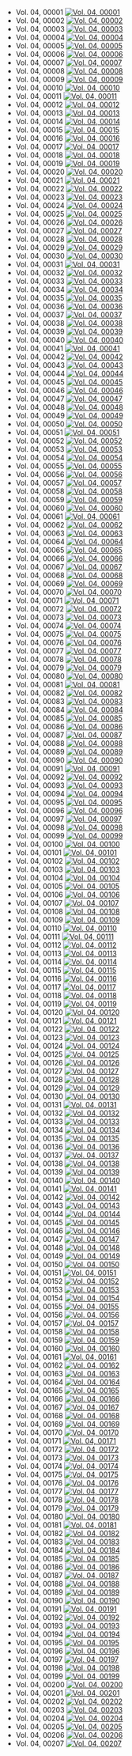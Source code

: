 - Vol. 04, 00001 [ ![Vol. 04, 00001](http://www.homermultitext.org/iipsrv?IIIF=/project/homer/pyramidal/deepzoom/fufolio/camerarius1668/2020a/04_00001.tif/full/150,/0/default.jpg ) ](http://www.homermultitext.org/ict2/index.html?urn=urn:cite2:fufolio:camerarius1668.2020a:04_00001)
- Vol. 04, 00002 [ ![Vol. 04, 00002](http://www.homermultitext.org/iipsrv?IIIF=/project/homer/pyramidal/deepzoom/fufolio/camerarius1668/2020a/04_00002.tif/full/150,/0/default.jpg ) ](http://www.homermultitext.org/ict2/index.html?urn=urn:cite2:fufolio:camerarius1668.2020a:04_00002)
- Vol. 04, 00003 [ ![Vol. 04, 00003](http://www.homermultitext.org/iipsrv?IIIF=/project/homer/pyramidal/deepzoom/fufolio/camerarius1668/2020a/04_00003.tif/full/150,/0/default.jpg ) ](http://www.homermultitext.org/ict2/index.html?urn=urn:cite2:fufolio:camerarius1668.2020a:04_00003)
- Vol. 04, 00004 [ ![Vol. 04, 00004](http://www.homermultitext.org/iipsrv?IIIF=/project/homer/pyramidal/deepzoom/fufolio/camerarius1668/2020a/04_00004.tif/full/150,/0/default.jpg ) ](http://www.homermultitext.org/ict2/index.html?urn=urn:cite2:fufolio:camerarius1668.2020a:04_00004)
- Vol. 04, 00005 [ ![Vol. 04, 00005](http://www.homermultitext.org/iipsrv?IIIF=/project/homer/pyramidal/deepzoom/fufolio/camerarius1668/2020a/04_00005.tif/full/150,/0/default.jpg ) ](http://www.homermultitext.org/ict2/index.html?urn=urn:cite2:fufolio:camerarius1668.2020a:04_00005)
- Vol. 04, 00006 [ ![Vol. 04, 00006](http://www.homermultitext.org/iipsrv?IIIF=/project/homer/pyramidal/deepzoom/fufolio/camerarius1668/2020a/04_00006.tif/full/150,/0/default.jpg ) ](http://www.homermultitext.org/ict2/index.html?urn=urn:cite2:fufolio:camerarius1668.2020a:04_00006)
- Vol. 04, 00007 [ ![Vol. 04, 00007](http://www.homermultitext.org/iipsrv?IIIF=/project/homer/pyramidal/deepzoom/fufolio/camerarius1668/2020a/04_00007.tif/full/150,/0/default.jpg ) ](http://www.homermultitext.org/ict2/index.html?urn=urn:cite2:fufolio:camerarius1668.2020a:04_00007)
- Vol. 04, 00008 [ ![Vol. 04, 00008](http://www.homermultitext.org/iipsrv?IIIF=/project/homer/pyramidal/deepzoom/fufolio/camerarius1668/2020a/04_00008.tif/full/150,/0/default.jpg ) ](http://www.homermultitext.org/ict2/index.html?urn=urn:cite2:fufolio:camerarius1668.2020a:04_00008)
- Vol. 04, 00009 [ ![Vol. 04, 00009](http://www.homermultitext.org/iipsrv?IIIF=/project/homer/pyramidal/deepzoom/fufolio/camerarius1668/2020a/04_00009.tif/full/150,/0/default.jpg ) ](http://www.homermultitext.org/ict2/index.html?urn=urn:cite2:fufolio:camerarius1668.2020a:04_00009)
- Vol. 04, 00010 [ ![Vol. 04, 00010](http://www.homermultitext.org/iipsrv?IIIF=/project/homer/pyramidal/deepzoom/fufolio/camerarius1668/2020a/04_00010.tif/full/150,/0/default.jpg ) ](http://www.homermultitext.org/ict2/index.html?urn=urn:cite2:fufolio:camerarius1668.2020a:04_00010)
- Vol. 04, 00011 [ ![Vol. 04, 00011](http://www.homermultitext.org/iipsrv?IIIF=/project/homer/pyramidal/deepzoom/fufolio/camerarius1668/2020a/04_00011.tif/full/150,/0/default.jpg ) ](http://www.homermultitext.org/ict2/index.html?urn=urn:cite2:fufolio:camerarius1668.2020a:04_00011)
- Vol. 04, 00012 [ ![Vol. 04, 00012](http://www.homermultitext.org/iipsrv?IIIF=/project/homer/pyramidal/deepzoom/fufolio/camerarius1668/2020a/04_00012.tif/full/150,/0/default.jpg ) ](http://www.homermultitext.org/ict2/index.html?urn=urn:cite2:fufolio:camerarius1668.2020a:04_00012)
- Vol. 04, 00013 [ ![Vol. 04, 00013](http://www.homermultitext.org/iipsrv?IIIF=/project/homer/pyramidal/deepzoom/fufolio/camerarius1668/2020a/04_00013.tif/full/150,/0/default.jpg ) ](http://www.homermultitext.org/ict2/index.html?urn=urn:cite2:fufolio:camerarius1668.2020a:04_00013)
- Vol. 04, 00014 [ ![Vol. 04, 00014](http://www.homermultitext.org/iipsrv?IIIF=/project/homer/pyramidal/deepzoom/fufolio/camerarius1668/2020a/04_00014.tif/full/150,/0/default.jpg ) ](http://www.homermultitext.org/ict2/index.html?urn=urn:cite2:fufolio:camerarius1668.2020a:04_00014)
- Vol. 04, 00015 [ ![Vol. 04, 00015](http://www.homermultitext.org/iipsrv?IIIF=/project/homer/pyramidal/deepzoom/fufolio/camerarius1668/2020a/04_00015.tif/full/150,/0/default.jpg ) ](http://www.homermultitext.org/ict2/index.html?urn=urn:cite2:fufolio:camerarius1668.2020a:04_00015)
- Vol. 04, 00016 [ ![Vol. 04, 00016](http://www.homermultitext.org/iipsrv?IIIF=/project/homer/pyramidal/deepzoom/fufolio/camerarius1668/2020a/04_00016.tif/full/150,/0/default.jpg ) ](http://www.homermultitext.org/ict2/index.html?urn=urn:cite2:fufolio:camerarius1668.2020a:04_00016)
- Vol. 04, 00017 [ ![Vol. 04, 00017](http://www.homermultitext.org/iipsrv?IIIF=/project/homer/pyramidal/deepzoom/fufolio/camerarius1668/2020a/04_00017.tif/full/150,/0/default.jpg ) ](http://www.homermultitext.org/ict2/index.html?urn=urn:cite2:fufolio:camerarius1668.2020a:04_00017)
- Vol. 04, 00018 [ ![Vol. 04, 00018](http://www.homermultitext.org/iipsrv?IIIF=/project/homer/pyramidal/deepzoom/fufolio/camerarius1668/2020a/04_00018.tif/full/150,/0/default.jpg ) ](http://www.homermultitext.org/ict2/index.html?urn=urn:cite2:fufolio:camerarius1668.2020a:04_00018)
- Vol. 04, 00019 [ ![Vol. 04, 00019](http://www.homermultitext.org/iipsrv?IIIF=/project/homer/pyramidal/deepzoom/fufolio/camerarius1668/2020a/04_00019.tif/full/150,/0/default.jpg ) ](http://www.homermultitext.org/ict2/index.html?urn=urn:cite2:fufolio:camerarius1668.2020a:04_00019)
- Vol. 04, 00020 [ ![Vol. 04, 00020](http://www.homermultitext.org/iipsrv?IIIF=/project/homer/pyramidal/deepzoom/fufolio/camerarius1668/2020a/04_00020.tif/full/150,/0/default.jpg ) ](http://www.homermultitext.org/ict2/index.html?urn=urn:cite2:fufolio:camerarius1668.2020a:04_00020)
- Vol. 04, 00021 [ ![Vol. 04, 00021](http://www.homermultitext.org/iipsrv?IIIF=/project/homer/pyramidal/deepzoom/fufolio/camerarius1668/2020a/04_00021.tif/full/150,/0/default.jpg ) ](http://www.homermultitext.org/ict2/index.html?urn=urn:cite2:fufolio:camerarius1668.2020a:04_00021)
- Vol. 04, 00022 [ ![Vol. 04, 00022](http://www.homermultitext.org/iipsrv?IIIF=/project/homer/pyramidal/deepzoom/fufolio/camerarius1668/2020a/04_00022.tif/full/150,/0/default.jpg ) ](http://www.homermultitext.org/ict2/index.html?urn=urn:cite2:fufolio:camerarius1668.2020a:04_00022)
- Vol. 04, 00023 [ ![Vol. 04, 00023](http://www.homermultitext.org/iipsrv?IIIF=/project/homer/pyramidal/deepzoom/fufolio/camerarius1668/2020a/04_00023.tif/full/150,/0/default.jpg ) ](http://www.homermultitext.org/ict2/index.html?urn=urn:cite2:fufolio:camerarius1668.2020a:04_00023)
- Vol. 04, 00024 [ ![Vol. 04, 00024](http://www.homermultitext.org/iipsrv?IIIF=/project/homer/pyramidal/deepzoom/fufolio/camerarius1668/2020a/04_00024.tif/full/150,/0/default.jpg ) ](http://www.homermultitext.org/ict2/index.html?urn=urn:cite2:fufolio:camerarius1668.2020a:04_00024)
- Vol. 04, 00025 [ ![Vol. 04, 00025](http://www.homermultitext.org/iipsrv?IIIF=/project/homer/pyramidal/deepzoom/fufolio/camerarius1668/2020a/04_00025.tif/full/150,/0/default.jpg ) ](http://www.homermultitext.org/ict2/index.html?urn=urn:cite2:fufolio:camerarius1668.2020a:04_00025)
- Vol. 04, 00026 [ ![Vol. 04, 00026](http://www.homermultitext.org/iipsrv?IIIF=/project/homer/pyramidal/deepzoom/fufolio/camerarius1668/2020a/04_00026.tif/full/150,/0/default.jpg ) ](http://www.homermultitext.org/ict2/index.html?urn=urn:cite2:fufolio:camerarius1668.2020a:04_00026)
- Vol. 04, 00027 [ ![Vol. 04, 00027](http://www.homermultitext.org/iipsrv?IIIF=/project/homer/pyramidal/deepzoom/fufolio/camerarius1668/2020a/04_00027.tif/full/150,/0/default.jpg ) ](http://www.homermultitext.org/ict2/index.html?urn=urn:cite2:fufolio:camerarius1668.2020a:04_00027)
- Vol. 04, 00028 [ ![Vol. 04, 00028](http://www.homermultitext.org/iipsrv?IIIF=/project/homer/pyramidal/deepzoom/fufolio/camerarius1668/2020a/04_00028.tif/full/150,/0/default.jpg ) ](http://www.homermultitext.org/ict2/index.html?urn=urn:cite2:fufolio:camerarius1668.2020a:04_00028)
- Vol. 04, 00029 [ ![Vol. 04, 00029](http://www.homermultitext.org/iipsrv?IIIF=/project/homer/pyramidal/deepzoom/fufolio/camerarius1668/2020a/04_00029.tif/full/150,/0/default.jpg ) ](http://www.homermultitext.org/ict2/index.html?urn=urn:cite2:fufolio:camerarius1668.2020a:04_00029)
- Vol. 04, 00030 [ ![Vol. 04, 00030](http://www.homermultitext.org/iipsrv?IIIF=/project/homer/pyramidal/deepzoom/fufolio/camerarius1668/2020a/04_00030.tif/full/150,/0/default.jpg ) ](http://www.homermultitext.org/ict2/index.html?urn=urn:cite2:fufolio:camerarius1668.2020a:04_00030)
- Vol. 04, 00031 [ ![Vol. 04, 00031](http://www.homermultitext.org/iipsrv?IIIF=/project/homer/pyramidal/deepzoom/fufolio/camerarius1668/2020a/04_00031.tif/full/150,/0/default.jpg ) ](http://www.homermultitext.org/ict2/index.html?urn=urn:cite2:fufolio:camerarius1668.2020a:04_00031)
- Vol. 04, 00032 [ ![Vol. 04, 00032](http://www.homermultitext.org/iipsrv?IIIF=/project/homer/pyramidal/deepzoom/fufolio/camerarius1668/2020a/04_00032.tif/full/150,/0/default.jpg ) ](http://www.homermultitext.org/ict2/index.html?urn=urn:cite2:fufolio:camerarius1668.2020a:04_00032)
- Vol. 04, 00033 [ ![Vol. 04, 00033](http://www.homermultitext.org/iipsrv?IIIF=/project/homer/pyramidal/deepzoom/fufolio/camerarius1668/2020a/04_00033.tif/full/150,/0/default.jpg ) ](http://www.homermultitext.org/ict2/index.html?urn=urn:cite2:fufolio:camerarius1668.2020a:04_00033)
- Vol. 04, 00034 [ ![Vol. 04, 00034](http://www.homermultitext.org/iipsrv?IIIF=/project/homer/pyramidal/deepzoom/fufolio/camerarius1668/2020a/04_00034.tif/full/150,/0/default.jpg ) ](http://www.homermultitext.org/ict2/index.html?urn=urn:cite2:fufolio:camerarius1668.2020a:04_00034)
- Vol. 04, 00035 [ ![Vol. 04, 00035](http://www.homermultitext.org/iipsrv?IIIF=/project/homer/pyramidal/deepzoom/fufolio/camerarius1668/2020a/04_00035.tif/full/150,/0/default.jpg ) ](http://www.homermultitext.org/ict2/index.html?urn=urn:cite2:fufolio:camerarius1668.2020a:04_00035)
- Vol. 04, 00036 [ ![Vol. 04, 00036](http://www.homermultitext.org/iipsrv?IIIF=/project/homer/pyramidal/deepzoom/fufolio/camerarius1668/2020a/04_00036.tif/full/150,/0/default.jpg ) ](http://www.homermultitext.org/ict2/index.html?urn=urn:cite2:fufolio:camerarius1668.2020a:04_00036)
- Vol. 04, 00037 [ ![Vol. 04, 00037](http://www.homermultitext.org/iipsrv?IIIF=/project/homer/pyramidal/deepzoom/fufolio/camerarius1668/2020a/04_00037.tif/full/150,/0/default.jpg ) ](http://www.homermultitext.org/ict2/index.html?urn=urn:cite2:fufolio:camerarius1668.2020a:04_00037)
- Vol. 04, 00038 [ ![Vol. 04, 00038](http://www.homermultitext.org/iipsrv?IIIF=/project/homer/pyramidal/deepzoom/fufolio/camerarius1668/2020a/04_00038.tif/full/150,/0/default.jpg ) ](http://www.homermultitext.org/ict2/index.html?urn=urn:cite2:fufolio:camerarius1668.2020a:04_00038)
- Vol. 04, 00039 [ ![Vol. 04, 00039](http://www.homermultitext.org/iipsrv?IIIF=/project/homer/pyramidal/deepzoom/fufolio/camerarius1668/2020a/04_00039.tif/full/150,/0/default.jpg ) ](http://www.homermultitext.org/ict2/index.html?urn=urn:cite2:fufolio:camerarius1668.2020a:04_00039)
- Vol. 04, 00040 [ ![Vol. 04, 00040](http://www.homermultitext.org/iipsrv?IIIF=/project/homer/pyramidal/deepzoom/fufolio/camerarius1668/2020a/04_00040.tif/full/150,/0/default.jpg ) ](http://www.homermultitext.org/ict2/index.html?urn=urn:cite2:fufolio:camerarius1668.2020a:04_00040)
- Vol. 04, 00041 [ ![Vol. 04, 00041](http://www.homermultitext.org/iipsrv?IIIF=/project/homer/pyramidal/deepzoom/fufolio/camerarius1668/2020a/04_00041.tif/full/150,/0/default.jpg ) ](http://www.homermultitext.org/ict2/index.html?urn=urn:cite2:fufolio:camerarius1668.2020a:04_00041)
- Vol. 04, 00042 [ ![Vol. 04, 00042](http://www.homermultitext.org/iipsrv?IIIF=/project/homer/pyramidal/deepzoom/fufolio/camerarius1668/2020a/04_00042.tif/full/150,/0/default.jpg ) ](http://www.homermultitext.org/ict2/index.html?urn=urn:cite2:fufolio:camerarius1668.2020a:04_00042)
- Vol. 04, 00043 [ ![Vol. 04, 00043](http://www.homermultitext.org/iipsrv?IIIF=/project/homer/pyramidal/deepzoom/fufolio/camerarius1668/2020a/04_00043.tif/full/150,/0/default.jpg ) ](http://www.homermultitext.org/ict2/index.html?urn=urn:cite2:fufolio:camerarius1668.2020a:04_00043)
- Vol. 04, 00044 [ ![Vol. 04, 00044](http://www.homermultitext.org/iipsrv?IIIF=/project/homer/pyramidal/deepzoom/fufolio/camerarius1668/2020a/04_00044.tif/full/150,/0/default.jpg ) ](http://www.homermultitext.org/ict2/index.html?urn=urn:cite2:fufolio:camerarius1668.2020a:04_00044)
- Vol. 04, 00045 [ ![Vol. 04, 00045](http://www.homermultitext.org/iipsrv?IIIF=/project/homer/pyramidal/deepzoom/fufolio/camerarius1668/2020a/04_00045.tif/full/150,/0/default.jpg ) ](http://www.homermultitext.org/ict2/index.html?urn=urn:cite2:fufolio:camerarius1668.2020a:04_00045)
- Vol. 04, 00046 [ ![Vol. 04, 00046](http://www.homermultitext.org/iipsrv?IIIF=/project/homer/pyramidal/deepzoom/fufolio/camerarius1668/2020a/04_00046.tif/full/150,/0/default.jpg ) ](http://www.homermultitext.org/ict2/index.html?urn=urn:cite2:fufolio:camerarius1668.2020a:04_00046)
- Vol. 04, 00047 [ ![Vol. 04, 00047](http://www.homermultitext.org/iipsrv?IIIF=/project/homer/pyramidal/deepzoom/fufolio/camerarius1668/2020a/04_00047.tif/full/150,/0/default.jpg ) ](http://www.homermultitext.org/ict2/index.html?urn=urn:cite2:fufolio:camerarius1668.2020a:04_00047)
- Vol. 04, 00048 [ ![Vol. 04, 00048](http://www.homermultitext.org/iipsrv?IIIF=/project/homer/pyramidal/deepzoom/fufolio/camerarius1668/2020a/04_00048.tif/full/150,/0/default.jpg ) ](http://www.homermultitext.org/ict2/index.html?urn=urn:cite2:fufolio:camerarius1668.2020a:04_00048)
- Vol. 04, 00049 [ ![Vol. 04, 00049](http://www.homermultitext.org/iipsrv?IIIF=/project/homer/pyramidal/deepzoom/fufolio/camerarius1668/2020a/04_00049.tif/full/150,/0/default.jpg ) ](http://www.homermultitext.org/ict2/index.html?urn=urn:cite2:fufolio:camerarius1668.2020a:04_00049)
- Vol. 04, 00050 [ ![Vol. 04, 00050](http://www.homermultitext.org/iipsrv?IIIF=/project/homer/pyramidal/deepzoom/fufolio/camerarius1668/2020a/04_00050.tif/full/150,/0/default.jpg ) ](http://www.homermultitext.org/ict2/index.html?urn=urn:cite2:fufolio:camerarius1668.2020a:04_00050)
- Vol. 04, 00051 [ ![Vol. 04, 00051](http://www.homermultitext.org/iipsrv?IIIF=/project/homer/pyramidal/deepzoom/fufolio/camerarius1668/2020a/04_00051.tif/full/150,/0/default.jpg ) ](http://www.homermultitext.org/ict2/index.html?urn=urn:cite2:fufolio:camerarius1668.2020a:04_00051)
- Vol. 04, 00052 [ ![Vol. 04, 00052](http://www.homermultitext.org/iipsrv?IIIF=/project/homer/pyramidal/deepzoom/fufolio/camerarius1668/2020a/04_00052.tif/full/150,/0/default.jpg ) ](http://www.homermultitext.org/ict2/index.html?urn=urn:cite2:fufolio:camerarius1668.2020a:04_00052)
- Vol. 04, 00053 [ ![Vol. 04, 00053](http://www.homermultitext.org/iipsrv?IIIF=/project/homer/pyramidal/deepzoom/fufolio/camerarius1668/2020a/04_00053.tif/full/150,/0/default.jpg ) ](http://www.homermultitext.org/ict2/index.html?urn=urn:cite2:fufolio:camerarius1668.2020a:04_00053)
- Vol. 04, 00054 [ ![Vol. 04, 00054](http://www.homermultitext.org/iipsrv?IIIF=/project/homer/pyramidal/deepzoom/fufolio/camerarius1668/2020a/04_00054.tif/full/150,/0/default.jpg ) ](http://www.homermultitext.org/ict2/index.html?urn=urn:cite2:fufolio:camerarius1668.2020a:04_00054)
- Vol. 04, 00055 [ ![Vol. 04, 00055](http://www.homermultitext.org/iipsrv?IIIF=/project/homer/pyramidal/deepzoom/fufolio/camerarius1668/2020a/04_00055.tif/full/150,/0/default.jpg ) ](http://www.homermultitext.org/ict2/index.html?urn=urn:cite2:fufolio:camerarius1668.2020a:04_00055)
- Vol. 04, 00056 [ ![Vol. 04, 00056](http://www.homermultitext.org/iipsrv?IIIF=/project/homer/pyramidal/deepzoom/fufolio/camerarius1668/2020a/04_00056.tif/full/150,/0/default.jpg ) ](http://www.homermultitext.org/ict2/index.html?urn=urn:cite2:fufolio:camerarius1668.2020a:04_00056)
- Vol. 04, 00057 [ ![Vol. 04, 00057](http://www.homermultitext.org/iipsrv?IIIF=/project/homer/pyramidal/deepzoom/fufolio/camerarius1668/2020a/04_00057.tif/full/150,/0/default.jpg ) ](http://www.homermultitext.org/ict2/index.html?urn=urn:cite2:fufolio:camerarius1668.2020a:04_00057)
- Vol. 04, 00058 [ ![Vol. 04, 00058](http://www.homermultitext.org/iipsrv?IIIF=/project/homer/pyramidal/deepzoom/fufolio/camerarius1668/2020a/04_00058.tif/full/150,/0/default.jpg ) ](http://www.homermultitext.org/ict2/index.html?urn=urn:cite2:fufolio:camerarius1668.2020a:04_00058)
- Vol. 04, 00059 [ ![Vol. 04, 00059](http://www.homermultitext.org/iipsrv?IIIF=/project/homer/pyramidal/deepzoom/fufolio/camerarius1668/2020a/04_00059.tif/full/150,/0/default.jpg ) ](http://www.homermultitext.org/ict2/index.html?urn=urn:cite2:fufolio:camerarius1668.2020a:04_00059)
- Vol. 04, 00060 [ ![Vol. 04, 00060](http://www.homermultitext.org/iipsrv?IIIF=/project/homer/pyramidal/deepzoom/fufolio/camerarius1668/2020a/04_00060.tif/full/150,/0/default.jpg ) ](http://www.homermultitext.org/ict2/index.html?urn=urn:cite2:fufolio:camerarius1668.2020a:04_00060)
- Vol. 04, 00061 [ ![Vol. 04, 00061](http://www.homermultitext.org/iipsrv?IIIF=/project/homer/pyramidal/deepzoom/fufolio/camerarius1668/2020a/04_00061.tif/full/150,/0/default.jpg ) ](http://www.homermultitext.org/ict2/index.html?urn=urn:cite2:fufolio:camerarius1668.2020a:04_00061)
- Vol. 04, 00062 [ ![Vol. 04, 00062](http://www.homermultitext.org/iipsrv?IIIF=/project/homer/pyramidal/deepzoom/fufolio/camerarius1668/2020a/04_00062.tif/full/150,/0/default.jpg ) ](http://www.homermultitext.org/ict2/index.html?urn=urn:cite2:fufolio:camerarius1668.2020a:04_00062)
- Vol. 04, 00063 [ ![Vol. 04, 00063](http://www.homermultitext.org/iipsrv?IIIF=/project/homer/pyramidal/deepzoom/fufolio/camerarius1668/2020a/04_00063.tif/full/150,/0/default.jpg ) ](http://www.homermultitext.org/ict2/index.html?urn=urn:cite2:fufolio:camerarius1668.2020a:04_00063)
- Vol. 04, 00064 [ ![Vol. 04, 00064](http://www.homermultitext.org/iipsrv?IIIF=/project/homer/pyramidal/deepzoom/fufolio/camerarius1668/2020a/04_00064.tif/full/150,/0/default.jpg ) ](http://www.homermultitext.org/ict2/index.html?urn=urn:cite2:fufolio:camerarius1668.2020a:04_00064)
- Vol. 04, 00065 [ ![Vol. 04, 00065](http://www.homermultitext.org/iipsrv?IIIF=/project/homer/pyramidal/deepzoom/fufolio/camerarius1668/2020a/04_00065.tif/full/150,/0/default.jpg ) ](http://www.homermultitext.org/ict2/index.html?urn=urn:cite2:fufolio:camerarius1668.2020a:04_00065)
- Vol. 04, 00066 [ ![Vol. 04, 00066](http://www.homermultitext.org/iipsrv?IIIF=/project/homer/pyramidal/deepzoom/fufolio/camerarius1668/2020a/04_00066.tif/full/150,/0/default.jpg ) ](http://www.homermultitext.org/ict2/index.html?urn=urn:cite2:fufolio:camerarius1668.2020a:04_00066)
- Vol. 04, 00067 [ ![Vol. 04, 00067](http://www.homermultitext.org/iipsrv?IIIF=/project/homer/pyramidal/deepzoom/fufolio/camerarius1668/2020a/04_00067.tif/full/150,/0/default.jpg ) ](http://www.homermultitext.org/ict2/index.html?urn=urn:cite2:fufolio:camerarius1668.2020a:04_00067)
- Vol. 04, 00068 [ ![Vol. 04, 00068](http://www.homermultitext.org/iipsrv?IIIF=/project/homer/pyramidal/deepzoom/fufolio/camerarius1668/2020a/04_00068.tif/full/150,/0/default.jpg ) ](http://www.homermultitext.org/ict2/index.html?urn=urn:cite2:fufolio:camerarius1668.2020a:04_00068)
- Vol. 04, 00069 [ ![Vol. 04, 00069](http://www.homermultitext.org/iipsrv?IIIF=/project/homer/pyramidal/deepzoom/fufolio/camerarius1668/2020a/04_00069.tif/full/150,/0/default.jpg ) ](http://www.homermultitext.org/ict2/index.html?urn=urn:cite2:fufolio:camerarius1668.2020a:04_00069)
- Vol. 04, 00070 [ ![Vol. 04, 00070](http://www.homermultitext.org/iipsrv?IIIF=/project/homer/pyramidal/deepzoom/fufolio/camerarius1668/2020a/04_00070.tif/full/150,/0/default.jpg ) ](http://www.homermultitext.org/ict2/index.html?urn=urn:cite2:fufolio:camerarius1668.2020a:04_00070)
- Vol. 04, 00071 [ ![Vol. 04, 00071](http://www.homermultitext.org/iipsrv?IIIF=/project/homer/pyramidal/deepzoom/fufolio/camerarius1668/2020a/04_00071.tif/full/150,/0/default.jpg ) ](http://www.homermultitext.org/ict2/index.html?urn=urn:cite2:fufolio:camerarius1668.2020a:04_00071)
- Vol. 04, 00072 [ ![Vol. 04, 00072](http://www.homermultitext.org/iipsrv?IIIF=/project/homer/pyramidal/deepzoom/fufolio/camerarius1668/2020a/04_00072.tif/full/150,/0/default.jpg ) ](http://www.homermultitext.org/ict2/index.html?urn=urn:cite2:fufolio:camerarius1668.2020a:04_00072)
- Vol. 04, 00073 [ ![Vol. 04, 00073](http://www.homermultitext.org/iipsrv?IIIF=/project/homer/pyramidal/deepzoom/fufolio/camerarius1668/2020a/04_00073.tif/full/150,/0/default.jpg ) ](http://www.homermultitext.org/ict2/index.html?urn=urn:cite2:fufolio:camerarius1668.2020a:04_00073)
- Vol. 04, 00074 [ ![Vol. 04, 00074](http://www.homermultitext.org/iipsrv?IIIF=/project/homer/pyramidal/deepzoom/fufolio/camerarius1668/2020a/04_00074.tif/full/150,/0/default.jpg ) ](http://www.homermultitext.org/ict2/index.html?urn=urn:cite2:fufolio:camerarius1668.2020a:04_00074)
- Vol. 04, 00075 [ ![Vol. 04, 00075](http://www.homermultitext.org/iipsrv?IIIF=/project/homer/pyramidal/deepzoom/fufolio/camerarius1668/2020a/04_00075.tif/full/150,/0/default.jpg ) ](http://www.homermultitext.org/ict2/index.html?urn=urn:cite2:fufolio:camerarius1668.2020a:04_00075)
- Vol. 04, 00076 [ ![Vol. 04, 00076](http://www.homermultitext.org/iipsrv?IIIF=/project/homer/pyramidal/deepzoom/fufolio/camerarius1668/2020a/04_00076.tif/full/150,/0/default.jpg ) ](http://www.homermultitext.org/ict2/index.html?urn=urn:cite2:fufolio:camerarius1668.2020a:04_00076)
- Vol. 04, 00077 [ ![Vol. 04, 00077](http://www.homermultitext.org/iipsrv?IIIF=/project/homer/pyramidal/deepzoom/fufolio/camerarius1668/2020a/04_00077.tif/full/150,/0/default.jpg ) ](http://www.homermultitext.org/ict2/index.html?urn=urn:cite2:fufolio:camerarius1668.2020a:04_00077)
- Vol. 04, 00078 [ ![Vol. 04, 00078](http://www.homermultitext.org/iipsrv?IIIF=/project/homer/pyramidal/deepzoom/fufolio/camerarius1668/2020a/04_00078.tif/full/150,/0/default.jpg ) ](http://www.homermultitext.org/ict2/index.html?urn=urn:cite2:fufolio:camerarius1668.2020a:04_00078)
- Vol. 04, 00079 [ ![Vol. 04, 00079](http://www.homermultitext.org/iipsrv?IIIF=/project/homer/pyramidal/deepzoom/fufolio/camerarius1668/2020a/04_00079.tif/full/150,/0/default.jpg ) ](http://www.homermultitext.org/ict2/index.html?urn=urn:cite2:fufolio:camerarius1668.2020a:04_00079)
- Vol. 04, 00080 [ ![Vol. 04, 00080](http://www.homermultitext.org/iipsrv?IIIF=/project/homer/pyramidal/deepzoom/fufolio/camerarius1668/2020a/04_00080.tif/full/150,/0/default.jpg ) ](http://www.homermultitext.org/ict2/index.html?urn=urn:cite2:fufolio:camerarius1668.2020a:04_00080)
- Vol. 04, 00081 [ ![Vol. 04, 00081](http://www.homermultitext.org/iipsrv?IIIF=/project/homer/pyramidal/deepzoom/fufolio/camerarius1668/2020a/04_00081.tif/full/150,/0/default.jpg ) ](http://www.homermultitext.org/ict2/index.html?urn=urn:cite2:fufolio:camerarius1668.2020a:04_00081)
- Vol. 04, 00082 [ ![Vol. 04, 00082](http://www.homermultitext.org/iipsrv?IIIF=/project/homer/pyramidal/deepzoom/fufolio/camerarius1668/2020a/04_00082.tif/full/150,/0/default.jpg ) ](http://www.homermultitext.org/ict2/index.html?urn=urn:cite2:fufolio:camerarius1668.2020a:04_00082)
- Vol. 04, 00083 [ ![Vol. 04, 00083](http://www.homermultitext.org/iipsrv?IIIF=/project/homer/pyramidal/deepzoom/fufolio/camerarius1668/2020a/04_00083.tif/full/150,/0/default.jpg ) ](http://www.homermultitext.org/ict2/index.html?urn=urn:cite2:fufolio:camerarius1668.2020a:04_00083)
- Vol. 04, 00084 [ ![Vol. 04, 00084](http://www.homermultitext.org/iipsrv?IIIF=/project/homer/pyramidal/deepzoom/fufolio/camerarius1668/2020a/04_00084.tif/full/150,/0/default.jpg ) ](http://www.homermultitext.org/ict2/index.html?urn=urn:cite2:fufolio:camerarius1668.2020a:04_00084)
- Vol. 04, 00085 [ ![Vol. 04, 00085](http://www.homermultitext.org/iipsrv?IIIF=/project/homer/pyramidal/deepzoom/fufolio/camerarius1668/2020a/04_00085.tif/full/150,/0/default.jpg ) ](http://www.homermultitext.org/ict2/index.html?urn=urn:cite2:fufolio:camerarius1668.2020a:04_00085)
- Vol. 04, 00086 [ ![Vol. 04, 00086](http://www.homermultitext.org/iipsrv?IIIF=/project/homer/pyramidal/deepzoom/fufolio/camerarius1668/2020a/04_00086.tif/full/150,/0/default.jpg ) ](http://www.homermultitext.org/ict2/index.html?urn=urn:cite2:fufolio:camerarius1668.2020a:04_00086)
- Vol. 04, 00087 [ ![Vol. 04, 00087](http://www.homermultitext.org/iipsrv?IIIF=/project/homer/pyramidal/deepzoom/fufolio/camerarius1668/2020a/04_00087.tif/full/150,/0/default.jpg ) ](http://www.homermultitext.org/ict2/index.html?urn=urn:cite2:fufolio:camerarius1668.2020a:04_00087)
- Vol. 04, 00088 [ ![Vol. 04, 00088](http://www.homermultitext.org/iipsrv?IIIF=/project/homer/pyramidal/deepzoom/fufolio/camerarius1668/2020a/04_00088.tif/full/150,/0/default.jpg ) ](http://www.homermultitext.org/ict2/index.html?urn=urn:cite2:fufolio:camerarius1668.2020a:04_00088)
- Vol. 04, 00089 [ ![Vol. 04, 00089](http://www.homermultitext.org/iipsrv?IIIF=/project/homer/pyramidal/deepzoom/fufolio/camerarius1668/2020a/04_00089.tif/full/150,/0/default.jpg ) ](http://www.homermultitext.org/ict2/index.html?urn=urn:cite2:fufolio:camerarius1668.2020a:04_00089)
- Vol. 04, 00090 [ ![Vol. 04, 00090](http://www.homermultitext.org/iipsrv?IIIF=/project/homer/pyramidal/deepzoom/fufolio/camerarius1668/2020a/04_00090.tif/full/150,/0/default.jpg ) ](http://www.homermultitext.org/ict2/index.html?urn=urn:cite2:fufolio:camerarius1668.2020a:04_00090)
- Vol. 04, 00091 [ ![Vol. 04, 00091](http://www.homermultitext.org/iipsrv?IIIF=/project/homer/pyramidal/deepzoom/fufolio/camerarius1668/2020a/04_00091.tif/full/150,/0/default.jpg ) ](http://www.homermultitext.org/ict2/index.html?urn=urn:cite2:fufolio:camerarius1668.2020a:04_00091)
- Vol. 04, 00092 [ ![Vol. 04, 00092](http://www.homermultitext.org/iipsrv?IIIF=/project/homer/pyramidal/deepzoom/fufolio/camerarius1668/2020a/04_00092.tif/full/150,/0/default.jpg ) ](http://www.homermultitext.org/ict2/index.html?urn=urn:cite2:fufolio:camerarius1668.2020a:04_00092)
- Vol. 04, 00093 [ ![Vol. 04, 00093](http://www.homermultitext.org/iipsrv?IIIF=/project/homer/pyramidal/deepzoom/fufolio/camerarius1668/2020a/04_00093.tif/full/150,/0/default.jpg ) ](http://www.homermultitext.org/ict2/index.html?urn=urn:cite2:fufolio:camerarius1668.2020a:04_00093)
- Vol. 04, 00094 [ ![Vol. 04, 00094](http://www.homermultitext.org/iipsrv?IIIF=/project/homer/pyramidal/deepzoom/fufolio/camerarius1668/2020a/04_00094.tif/full/150,/0/default.jpg ) ](http://www.homermultitext.org/ict2/index.html?urn=urn:cite2:fufolio:camerarius1668.2020a:04_00094)
- Vol. 04, 00095 [ ![Vol. 04, 00095](http://www.homermultitext.org/iipsrv?IIIF=/project/homer/pyramidal/deepzoom/fufolio/camerarius1668/2020a/04_00095.tif/full/150,/0/default.jpg ) ](http://www.homermultitext.org/ict2/index.html?urn=urn:cite2:fufolio:camerarius1668.2020a:04_00095)
- Vol. 04, 00096 [ ![Vol. 04, 00096](http://www.homermultitext.org/iipsrv?IIIF=/project/homer/pyramidal/deepzoom/fufolio/camerarius1668/2020a/04_00096.tif/full/150,/0/default.jpg ) ](http://www.homermultitext.org/ict2/index.html?urn=urn:cite2:fufolio:camerarius1668.2020a:04_00096)
- Vol. 04, 00097 [ ![Vol. 04, 00097](http://www.homermultitext.org/iipsrv?IIIF=/project/homer/pyramidal/deepzoom/fufolio/camerarius1668/2020a/04_00097.tif/full/150,/0/default.jpg ) ](http://www.homermultitext.org/ict2/index.html?urn=urn:cite2:fufolio:camerarius1668.2020a:04_00097)
- Vol. 04, 00098 [ ![Vol. 04, 00098](http://www.homermultitext.org/iipsrv?IIIF=/project/homer/pyramidal/deepzoom/fufolio/camerarius1668/2020a/04_00098.tif/full/150,/0/default.jpg ) ](http://www.homermultitext.org/ict2/index.html?urn=urn:cite2:fufolio:camerarius1668.2020a:04_00098)
- Vol. 04, 00099 [ ![Vol. 04, 00099](http://www.homermultitext.org/iipsrv?IIIF=/project/homer/pyramidal/deepzoom/fufolio/camerarius1668/2020a/04_00099.tif/full/150,/0/default.jpg ) ](http://www.homermultitext.org/ict2/index.html?urn=urn:cite2:fufolio:camerarius1668.2020a:04_00099)
- Vol. 04, 00100 [ ![Vol. 04, 00100](http://www.homermultitext.org/iipsrv?IIIF=/project/homer/pyramidal/deepzoom/fufolio/camerarius1668/2020a/04_00100.tif/full/150,/0/default.jpg ) ](http://www.homermultitext.org/ict2/index.html?urn=urn:cite2:fufolio:camerarius1668.2020a:04_00100)
- Vol. 04, 00101 [ ![Vol. 04, 00101](http://www.homermultitext.org/iipsrv?IIIF=/project/homer/pyramidal/deepzoom/fufolio/camerarius1668/2020a/04_00101.tif/full/150,/0/default.jpg ) ](http://www.homermultitext.org/ict2/index.html?urn=urn:cite2:fufolio:camerarius1668.2020a:04_00101)
- Vol. 04, 00102 [ ![Vol. 04, 00102](http://www.homermultitext.org/iipsrv?IIIF=/project/homer/pyramidal/deepzoom/fufolio/camerarius1668/2020a/04_00102.tif/full/150,/0/default.jpg ) ](http://www.homermultitext.org/ict2/index.html?urn=urn:cite2:fufolio:camerarius1668.2020a:04_00102)
- Vol. 04, 00103 [ ![Vol. 04, 00103](http://www.homermultitext.org/iipsrv?IIIF=/project/homer/pyramidal/deepzoom/fufolio/camerarius1668/2020a/04_00103.tif/full/150,/0/default.jpg ) ](http://www.homermultitext.org/ict2/index.html?urn=urn:cite2:fufolio:camerarius1668.2020a:04_00103)
- Vol. 04, 00104 [ ![Vol. 04, 00104](http://www.homermultitext.org/iipsrv?IIIF=/project/homer/pyramidal/deepzoom/fufolio/camerarius1668/2020a/04_00104.tif/full/150,/0/default.jpg ) ](http://www.homermultitext.org/ict2/index.html?urn=urn:cite2:fufolio:camerarius1668.2020a:04_00104)
- Vol. 04, 00105 [ ![Vol. 04, 00105](http://www.homermultitext.org/iipsrv?IIIF=/project/homer/pyramidal/deepzoom/fufolio/camerarius1668/2020a/04_00105.tif/full/150,/0/default.jpg ) ](http://www.homermultitext.org/ict2/index.html?urn=urn:cite2:fufolio:camerarius1668.2020a:04_00105)
- Vol. 04, 00106 [ ![Vol. 04, 00106](http://www.homermultitext.org/iipsrv?IIIF=/project/homer/pyramidal/deepzoom/fufolio/camerarius1668/2020a/04_00106.tif/full/150,/0/default.jpg ) ](http://www.homermultitext.org/ict2/index.html?urn=urn:cite2:fufolio:camerarius1668.2020a:04_00106)
- Vol. 04, 00107 [ ![Vol. 04, 00107](http://www.homermultitext.org/iipsrv?IIIF=/project/homer/pyramidal/deepzoom/fufolio/camerarius1668/2020a/04_00107.tif/full/150,/0/default.jpg ) ](http://www.homermultitext.org/ict2/index.html?urn=urn:cite2:fufolio:camerarius1668.2020a:04_00107)
- Vol. 04, 00108 [ ![Vol. 04, 00108](http://www.homermultitext.org/iipsrv?IIIF=/project/homer/pyramidal/deepzoom/fufolio/camerarius1668/2020a/04_00108.tif/full/150,/0/default.jpg ) ](http://www.homermultitext.org/ict2/index.html?urn=urn:cite2:fufolio:camerarius1668.2020a:04_00108)
- Vol. 04, 00109 [ ![Vol. 04, 00109](http://www.homermultitext.org/iipsrv?IIIF=/project/homer/pyramidal/deepzoom/fufolio/camerarius1668/2020a/04_00109.tif/full/150,/0/default.jpg ) ](http://www.homermultitext.org/ict2/index.html?urn=urn:cite2:fufolio:camerarius1668.2020a:04_00109)
- Vol. 04, 00110 [ ![Vol. 04, 00110](http://www.homermultitext.org/iipsrv?IIIF=/project/homer/pyramidal/deepzoom/fufolio/camerarius1668/2020a/04_00110.tif/full/150,/0/default.jpg ) ](http://www.homermultitext.org/ict2/index.html?urn=urn:cite2:fufolio:camerarius1668.2020a:04_00110)
- Vol. 04, 00111 [ ![Vol. 04, 00111](http://www.homermultitext.org/iipsrv?IIIF=/project/homer/pyramidal/deepzoom/fufolio/camerarius1668/2020a/04_00111.tif/full/150,/0/default.jpg ) ](http://www.homermultitext.org/ict2/index.html?urn=urn:cite2:fufolio:camerarius1668.2020a:04_00111)
- Vol. 04, 00112 [ ![Vol. 04, 00112](http://www.homermultitext.org/iipsrv?IIIF=/project/homer/pyramidal/deepzoom/fufolio/camerarius1668/2020a/04_00112.tif/full/150,/0/default.jpg ) ](http://www.homermultitext.org/ict2/index.html?urn=urn:cite2:fufolio:camerarius1668.2020a:04_00112)
- Vol. 04, 00113 [ ![Vol. 04, 00113](http://www.homermultitext.org/iipsrv?IIIF=/project/homer/pyramidal/deepzoom/fufolio/camerarius1668/2020a/04_00113.tif/full/150,/0/default.jpg ) ](http://www.homermultitext.org/ict2/index.html?urn=urn:cite2:fufolio:camerarius1668.2020a:04_00113)
- Vol. 04, 00114 [ ![Vol. 04, 00114](http://www.homermultitext.org/iipsrv?IIIF=/project/homer/pyramidal/deepzoom/fufolio/camerarius1668/2020a/04_00114.tif/full/150,/0/default.jpg ) ](http://www.homermultitext.org/ict2/index.html?urn=urn:cite2:fufolio:camerarius1668.2020a:04_00114)
- Vol. 04, 00115 [ ![Vol. 04, 00115](http://www.homermultitext.org/iipsrv?IIIF=/project/homer/pyramidal/deepzoom/fufolio/camerarius1668/2020a/04_00115.tif/full/150,/0/default.jpg ) ](http://www.homermultitext.org/ict2/index.html?urn=urn:cite2:fufolio:camerarius1668.2020a:04_00115)
- Vol. 04, 00116 [ ![Vol. 04, 00116](http://www.homermultitext.org/iipsrv?IIIF=/project/homer/pyramidal/deepzoom/fufolio/camerarius1668/2020a/04_00116.tif/full/150,/0/default.jpg ) ](http://www.homermultitext.org/ict2/index.html?urn=urn:cite2:fufolio:camerarius1668.2020a:04_00116)
- Vol. 04, 00117 [ ![Vol. 04, 00117](http://www.homermultitext.org/iipsrv?IIIF=/project/homer/pyramidal/deepzoom/fufolio/camerarius1668/2020a/04_00117.tif/full/150,/0/default.jpg ) ](http://www.homermultitext.org/ict2/index.html?urn=urn:cite2:fufolio:camerarius1668.2020a:04_00117)
- Vol. 04, 00118 [ ![Vol. 04, 00118](http://www.homermultitext.org/iipsrv?IIIF=/project/homer/pyramidal/deepzoom/fufolio/camerarius1668/2020a/04_00118.tif/full/150,/0/default.jpg ) ](http://www.homermultitext.org/ict2/index.html?urn=urn:cite2:fufolio:camerarius1668.2020a:04_00118)
- Vol. 04, 00119 [ ![Vol. 04, 00119](http://www.homermultitext.org/iipsrv?IIIF=/project/homer/pyramidal/deepzoom/fufolio/camerarius1668/2020a/04_00119.tif/full/150,/0/default.jpg ) ](http://www.homermultitext.org/ict2/index.html?urn=urn:cite2:fufolio:camerarius1668.2020a:04_00119)
- Vol. 04, 00120 [ ![Vol. 04, 00120](http://www.homermultitext.org/iipsrv?IIIF=/project/homer/pyramidal/deepzoom/fufolio/camerarius1668/2020a/04_00120.tif/full/150,/0/default.jpg ) ](http://www.homermultitext.org/ict2/index.html?urn=urn:cite2:fufolio:camerarius1668.2020a:04_00120)
- Vol. 04, 00121 [ ![Vol. 04, 00121](http://www.homermultitext.org/iipsrv?IIIF=/project/homer/pyramidal/deepzoom/fufolio/camerarius1668/2020a/04_00121.tif/full/150,/0/default.jpg ) ](http://www.homermultitext.org/ict2/index.html?urn=urn:cite2:fufolio:camerarius1668.2020a:04_00121)
- Vol. 04, 00122 [ ![Vol. 04, 00122](http://www.homermultitext.org/iipsrv?IIIF=/project/homer/pyramidal/deepzoom/fufolio/camerarius1668/2020a/04_00122.tif/full/150,/0/default.jpg ) ](http://www.homermultitext.org/ict2/index.html?urn=urn:cite2:fufolio:camerarius1668.2020a:04_00122)
- Vol. 04, 00123 [ ![Vol. 04, 00123](http://www.homermultitext.org/iipsrv?IIIF=/project/homer/pyramidal/deepzoom/fufolio/camerarius1668/2020a/04_00123.tif/full/150,/0/default.jpg ) ](http://www.homermultitext.org/ict2/index.html?urn=urn:cite2:fufolio:camerarius1668.2020a:04_00123)
- Vol. 04, 00124 [ ![Vol. 04, 00124](http://www.homermultitext.org/iipsrv?IIIF=/project/homer/pyramidal/deepzoom/fufolio/camerarius1668/2020a/04_00124.tif/full/150,/0/default.jpg ) ](http://www.homermultitext.org/ict2/index.html?urn=urn:cite2:fufolio:camerarius1668.2020a:04_00124)
- Vol. 04, 00125 [ ![Vol. 04, 00125](http://www.homermultitext.org/iipsrv?IIIF=/project/homer/pyramidal/deepzoom/fufolio/camerarius1668/2020a/04_00125.tif/full/150,/0/default.jpg ) ](http://www.homermultitext.org/ict2/index.html?urn=urn:cite2:fufolio:camerarius1668.2020a:04_00125)
- Vol. 04, 00126 [ ![Vol. 04, 00126](http://www.homermultitext.org/iipsrv?IIIF=/project/homer/pyramidal/deepzoom/fufolio/camerarius1668/2020a/04_00126.tif/full/150,/0/default.jpg ) ](http://www.homermultitext.org/ict2/index.html?urn=urn:cite2:fufolio:camerarius1668.2020a:04_00126)
- Vol. 04, 00127 [ ![Vol. 04, 00127](http://www.homermultitext.org/iipsrv?IIIF=/project/homer/pyramidal/deepzoom/fufolio/camerarius1668/2020a/04_00127.tif/full/150,/0/default.jpg ) ](http://www.homermultitext.org/ict2/index.html?urn=urn:cite2:fufolio:camerarius1668.2020a:04_00127)
- Vol. 04, 00128 [ ![Vol. 04, 00128](http://www.homermultitext.org/iipsrv?IIIF=/project/homer/pyramidal/deepzoom/fufolio/camerarius1668/2020a/04_00128.tif/full/150,/0/default.jpg ) ](http://www.homermultitext.org/ict2/index.html?urn=urn:cite2:fufolio:camerarius1668.2020a:04_00128)
- Vol. 04, 00129 [ ![Vol. 04, 00129](http://www.homermultitext.org/iipsrv?IIIF=/project/homer/pyramidal/deepzoom/fufolio/camerarius1668/2020a/04_00129.tif/full/150,/0/default.jpg ) ](http://www.homermultitext.org/ict2/index.html?urn=urn:cite2:fufolio:camerarius1668.2020a:04_00129)
- Vol. 04, 00130 [ ![Vol. 04, 00130](http://www.homermultitext.org/iipsrv?IIIF=/project/homer/pyramidal/deepzoom/fufolio/camerarius1668/2020a/04_00130.tif/full/150,/0/default.jpg ) ](http://www.homermultitext.org/ict2/index.html?urn=urn:cite2:fufolio:camerarius1668.2020a:04_00130)
- Vol. 04, 00131 [ ![Vol. 04, 00131](http://www.homermultitext.org/iipsrv?IIIF=/project/homer/pyramidal/deepzoom/fufolio/camerarius1668/2020a/04_00131.tif/full/150,/0/default.jpg ) ](http://www.homermultitext.org/ict2/index.html?urn=urn:cite2:fufolio:camerarius1668.2020a:04_00131)
- Vol. 04, 00132 [ ![Vol. 04, 00132](http://www.homermultitext.org/iipsrv?IIIF=/project/homer/pyramidal/deepzoom/fufolio/camerarius1668/2020a/04_00132.tif/full/150,/0/default.jpg ) ](http://www.homermultitext.org/ict2/index.html?urn=urn:cite2:fufolio:camerarius1668.2020a:04_00132)
- Vol. 04, 00133 [ ![Vol. 04, 00133](http://www.homermultitext.org/iipsrv?IIIF=/project/homer/pyramidal/deepzoom/fufolio/camerarius1668/2020a/04_00133.tif/full/150,/0/default.jpg ) ](http://www.homermultitext.org/ict2/index.html?urn=urn:cite2:fufolio:camerarius1668.2020a:04_00133)
- Vol. 04, 00134 [ ![Vol. 04, 00134](http://www.homermultitext.org/iipsrv?IIIF=/project/homer/pyramidal/deepzoom/fufolio/camerarius1668/2020a/04_00134.tif/full/150,/0/default.jpg ) ](http://www.homermultitext.org/ict2/index.html?urn=urn:cite2:fufolio:camerarius1668.2020a:04_00134)
- Vol. 04, 00135 [ ![Vol. 04, 00135](http://www.homermultitext.org/iipsrv?IIIF=/project/homer/pyramidal/deepzoom/fufolio/camerarius1668/2020a/04_00135.tif/full/150,/0/default.jpg ) ](http://www.homermultitext.org/ict2/index.html?urn=urn:cite2:fufolio:camerarius1668.2020a:04_00135)
- Vol. 04, 00136 [ ![Vol. 04, 00136](http://www.homermultitext.org/iipsrv?IIIF=/project/homer/pyramidal/deepzoom/fufolio/camerarius1668/2020a/04_00136.tif/full/150,/0/default.jpg ) ](http://www.homermultitext.org/ict2/index.html?urn=urn:cite2:fufolio:camerarius1668.2020a:04_00136)
- Vol. 04, 00137 [ ![Vol. 04, 00137](http://www.homermultitext.org/iipsrv?IIIF=/project/homer/pyramidal/deepzoom/fufolio/camerarius1668/2020a/04_00137.tif/full/150,/0/default.jpg ) ](http://www.homermultitext.org/ict2/index.html?urn=urn:cite2:fufolio:camerarius1668.2020a:04_00137)
- Vol. 04, 00138 [ ![Vol. 04, 00138](http://www.homermultitext.org/iipsrv?IIIF=/project/homer/pyramidal/deepzoom/fufolio/camerarius1668/2020a/04_00138.tif/full/150,/0/default.jpg ) ](http://www.homermultitext.org/ict2/index.html?urn=urn:cite2:fufolio:camerarius1668.2020a:04_00138)
- Vol. 04, 00139 [ ![Vol. 04, 00139](http://www.homermultitext.org/iipsrv?IIIF=/project/homer/pyramidal/deepzoom/fufolio/camerarius1668/2020a/04_00139.tif/full/150,/0/default.jpg ) ](http://www.homermultitext.org/ict2/index.html?urn=urn:cite2:fufolio:camerarius1668.2020a:04_00139)
- Vol. 04, 00140 [ ![Vol. 04, 00140](http://www.homermultitext.org/iipsrv?IIIF=/project/homer/pyramidal/deepzoom/fufolio/camerarius1668/2020a/04_00140.tif/full/150,/0/default.jpg ) ](http://www.homermultitext.org/ict2/index.html?urn=urn:cite2:fufolio:camerarius1668.2020a:04_00140)
- Vol. 04, 00141 [ ![Vol. 04, 00141](http://www.homermultitext.org/iipsrv?IIIF=/project/homer/pyramidal/deepzoom/fufolio/camerarius1668/2020a/04_00141.tif/full/150,/0/default.jpg ) ](http://www.homermultitext.org/ict2/index.html?urn=urn:cite2:fufolio:camerarius1668.2020a:04_00141)
- Vol. 04, 00142 [ ![Vol. 04, 00142](http://www.homermultitext.org/iipsrv?IIIF=/project/homer/pyramidal/deepzoom/fufolio/camerarius1668/2020a/04_00142.tif/full/150,/0/default.jpg ) ](http://www.homermultitext.org/ict2/index.html?urn=urn:cite2:fufolio:camerarius1668.2020a:04_00142)
- Vol. 04, 00143 [ ![Vol. 04, 00143](http://www.homermultitext.org/iipsrv?IIIF=/project/homer/pyramidal/deepzoom/fufolio/camerarius1668/2020a/04_00143.tif/full/150,/0/default.jpg ) ](http://www.homermultitext.org/ict2/index.html?urn=urn:cite2:fufolio:camerarius1668.2020a:04_00143)
- Vol. 04, 00144 [ ![Vol. 04, 00144](http://www.homermultitext.org/iipsrv?IIIF=/project/homer/pyramidal/deepzoom/fufolio/camerarius1668/2020a/04_00144.tif/full/150,/0/default.jpg ) ](http://www.homermultitext.org/ict2/index.html?urn=urn:cite2:fufolio:camerarius1668.2020a:04_00144)
- Vol. 04, 00145 [ ![Vol. 04, 00145](http://www.homermultitext.org/iipsrv?IIIF=/project/homer/pyramidal/deepzoom/fufolio/camerarius1668/2020a/04_00145.tif/full/150,/0/default.jpg ) ](http://www.homermultitext.org/ict2/index.html?urn=urn:cite2:fufolio:camerarius1668.2020a:04_00145)
- Vol. 04, 00146 [ ![Vol. 04, 00146](http://www.homermultitext.org/iipsrv?IIIF=/project/homer/pyramidal/deepzoom/fufolio/camerarius1668/2020a/04_00146.tif/full/150,/0/default.jpg ) ](http://www.homermultitext.org/ict2/index.html?urn=urn:cite2:fufolio:camerarius1668.2020a:04_00146)
- Vol. 04, 00147 [ ![Vol. 04, 00147](http://www.homermultitext.org/iipsrv?IIIF=/project/homer/pyramidal/deepzoom/fufolio/camerarius1668/2020a/04_00147.tif/full/150,/0/default.jpg ) ](http://www.homermultitext.org/ict2/index.html?urn=urn:cite2:fufolio:camerarius1668.2020a:04_00147)
- Vol. 04, 00148 [ ![Vol. 04, 00148](http://www.homermultitext.org/iipsrv?IIIF=/project/homer/pyramidal/deepzoom/fufolio/camerarius1668/2020a/04_00148.tif/full/150,/0/default.jpg ) ](http://www.homermultitext.org/ict2/index.html?urn=urn:cite2:fufolio:camerarius1668.2020a:04_00148)
- Vol. 04, 00149 [ ![Vol. 04, 00149](http://www.homermultitext.org/iipsrv?IIIF=/project/homer/pyramidal/deepzoom/fufolio/camerarius1668/2020a/04_00149.tif/full/150,/0/default.jpg ) ](http://www.homermultitext.org/ict2/index.html?urn=urn:cite2:fufolio:camerarius1668.2020a:04_00149)
- Vol. 04, 00150 [ ![Vol. 04, 00150](http://www.homermultitext.org/iipsrv?IIIF=/project/homer/pyramidal/deepzoom/fufolio/camerarius1668/2020a/04_00150.tif/full/150,/0/default.jpg ) ](http://www.homermultitext.org/ict2/index.html?urn=urn:cite2:fufolio:camerarius1668.2020a:04_00150)
- Vol. 04, 00151 [ ![Vol. 04, 00151](http://www.homermultitext.org/iipsrv?IIIF=/project/homer/pyramidal/deepzoom/fufolio/camerarius1668/2020a/04_00151.tif/full/150,/0/default.jpg ) ](http://www.homermultitext.org/ict2/index.html?urn=urn:cite2:fufolio:camerarius1668.2020a:04_00151)
- Vol. 04, 00152 [ ![Vol. 04, 00152](http://www.homermultitext.org/iipsrv?IIIF=/project/homer/pyramidal/deepzoom/fufolio/camerarius1668/2020a/04_00152.tif/full/150,/0/default.jpg ) ](http://www.homermultitext.org/ict2/index.html?urn=urn:cite2:fufolio:camerarius1668.2020a:04_00152)
- Vol. 04, 00153 [ ![Vol. 04, 00153](http://www.homermultitext.org/iipsrv?IIIF=/project/homer/pyramidal/deepzoom/fufolio/camerarius1668/2020a/04_00153.tif/full/150,/0/default.jpg ) ](http://www.homermultitext.org/ict2/index.html?urn=urn:cite2:fufolio:camerarius1668.2020a:04_00153)
- Vol. 04, 00154 [ ![Vol. 04, 00154](http://www.homermultitext.org/iipsrv?IIIF=/project/homer/pyramidal/deepzoom/fufolio/camerarius1668/2020a/04_00154.tif/full/150,/0/default.jpg ) ](http://www.homermultitext.org/ict2/index.html?urn=urn:cite2:fufolio:camerarius1668.2020a:04_00154)
- Vol. 04, 00155 [ ![Vol. 04, 00155](http://www.homermultitext.org/iipsrv?IIIF=/project/homer/pyramidal/deepzoom/fufolio/camerarius1668/2020a/04_00155.tif/full/150,/0/default.jpg ) ](http://www.homermultitext.org/ict2/index.html?urn=urn:cite2:fufolio:camerarius1668.2020a:04_00155)
- Vol. 04, 00156 [ ![Vol. 04, 00156](http://www.homermultitext.org/iipsrv?IIIF=/project/homer/pyramidal/deepzoom/fufolio/camerarius1668/2020a/04_00156.tif/full/150,/0/default.jpg ) ](http://www.homermultitext.org/ict2/index.html?urn=urn:cite2:fufolio:camerarius1668.2020a:04_00156)
- Vol. 04, 00157 [ ![Vol. 04, 00157](http://www.homermultitext.org/iipsrv?IIIF=/project/homer/pyramidal/deepzoom/fufolio/camerarius1668/2020a/04_00157.tif/full/150,/0/default.jpg ) ](http://www.homermultitext.org/ict2/index.html?urn=urn:cite2:fufolio:camerarius1668.2020a:04_00157)
- Vol. 04, 00158 [ ![Vol. 04, 00158](http://www.homermultitext.org/iipsrv?IIIF=/project/homer/pyramidal/deepzoom/fufolio/camerarius1668/2020a/04_00158.tif/full/150,/0/default.jpg ) ](http://www.homermultitext.org/ict2/index.html?urn=urn:cite2:fufolio:camerarius1668.2020a:04_00158)
- Vol. 04, 00159 [ ![Vol. 04, 00159](http://www.homermultitext.org/iipsrv?IIIF=/project/homer/pyramidal/deepzoom/fufolio/camerarius1668/2020a/04_00159.tif/full/150,/0/default.jpg ) ](http://www.homermultitext.org/ict2/index.html?urn=urn:cite2:fufolio:camerarius1668.2020a:04_00159)
- Vol. 04, 00160 [ ![Vol. 04, 00160](http://www.homermultitext.org/iipsrv?IIIF=/project/homer/pyramidal/deepzoom/fufolio/camerarius1668/2020a/04_00160.tif/full/150,/0/default.jpg ) ](http://www.homermultitext.org/ict2/index.html?urn=urn:cite2:fufolio:camerarius1668.2020a:04_00160)
- Vol. 04, 00161 [ ![Vol. 04, 00161](http://www.homermultitext.org/iipsrv?IIIF=/project/homer/pyramidal/deepzoom/fufolio/camerarius1668/2020a/04_00161.tif/full/150,/0/default.jpg ) ](http://www.homermultitext.org/ict2/index.html?urn=urn:cite2:fufolio:camerarius1668.2020a:04_00161)
- Vol. 04, 00162 [ ![Vol. 04, 00162](http://www.homermultitext.org/iipsrv?IIIF=/project/homer/pyramidal/deepzoom/fufolio/camerarius1668/2020a/04_00162.tif/full/150,/0/default.jpg ) ](http://www.homermultitext.org/ict2/index.html?urn=urn:cite2:fufolio:camerarius1668.2020a:04_00162)
- Vol. 04, 00163 [ ![Vol. 04, 00163](http://www.homermultitext.org/iipsrv?IIIF=/project/homer/pyramidal/deepzoom/fufolio/camerarius1668/2020a/04_00163.tif/full/150,/0/default.jpg ) ](http://www.homermultitext.org/ict2/index.html?urn=urn:cite2:fufolio:camerarius1668.2020a:04_00163)
- Vol. 04, 00164 [ ![Vol. 04, 00164](http://www.homermultitext.org/iipsrv?IIIF=/project/homer/pyramidal/deepzoom/fufolio/camerarius1668/2020a/04_00164.tif/full/150,/0/default.jpg ) ](http://www.homermultitext.org/ict2/index.html?urn=urn:cite2:fufolio:camerarius1668.2020a:04_00164)
- Vol. 04, 00165 [ ![Vol. 04, 00165](http://www.homermultitext.org/iipsrv?IIIF=/project/homer/pyramidal/deepzoom/fufolio/camerarius1668/2020a/04_00165.tif/full/150,/0/default.jpg ) ](http://www.homermultitext.org/ict2/index.html?urn=urn:cite2:fufolio:camerarius1668.2020a:04_00165)
- Vol. 04, 00166 [ ![Vol. 04, 00166](http://www.homermultitext.org/iipsrv?IIIF=/project/homer/pyramidal/deepzoom/fufolio/camerarius1668/2020a/04_00166.tif/full/150,/0/default.jpg ) ](http://www.homermultitext.org/ict2/index.html?urn=urn:cite2:fufolio:camerarius1668.2020a:04_00166)
- Vol. 04, 00167 [ ![Vol. 04, 00167](http://www.homermultitext.org/iipsrv?IIIF=/project/homer/pyramidal/deepzoom/fufolio/camerarius1668/2020a/04_00167.tif/full/150,/0/default.jpg ) ](http://www.homermultitext.org/ict2/index.html?urn=urn:cite2:fufolio:camerarius1668.2020a:04_00167)
- Vol. 04, 00168 [ ![Vol. 04, 00168](http://www.homermultitext.org/iipsrv?IIIF=/project/homer/pyramidal/deepzoom/fufolio/camerarius1668/2020a/04_00168.tif/full/150,/0/default.jpg ) ](http://www.homermultitext.org/ict2/index.html?urn=urn:cite2:fufolio:camerarius1668.2020a:04_00168)
- Vol. 04, 00169 [ ![Vol. 04, 00169](http://www.homermultitext.org/iipsrv?IIIF=/project/homer/pyramidal/deepzoom/fufolio/camerarius1668/2020a/04_00169.tif/full/150,/0/default.jpg ) ](http://www.homermultitext.org/ict2/index.html?urn=urn:cite2:fufolio:camerarius1668.2020a:04_00169)
- Vol. 04, 00170 [ ![Vol. 04, 00170](http://www.homermultitext.org/iipsrv?IIIF=/project/homer/pyramidal/deepzoom/fufolio/camerarius1668/2020a/04_00170.tif/full/150,/0/default.jpg ) ](http://www.homermultitext.org/ict2/index.html?urn=urn:cite2:fufolio:camerarius1668.2020a:04_00170)
- Vol. 04, 00171 [ ![Vol. 04, 00171](http://www.homermultitext.org/iipsrv?IIIF=/project/homer/pyramidal/deepzoom/fufolio/camerarius1668/2020a/04_00171.tif/full/150,/0/default.jpg ) ](http://www.homermultitext.org/ict2/index.html?urn=urn:cite2:fufolio:camerarius1668.2020a:04_00171)
- Vol. 04, 00172 [ ![Vol. 04, 00172](http://www.homermultitext.org/iipsrv?IIIF=/project/homer/pyramidal/deepzoom/fufolio/camerarius1668/2020a/04_00172.tif/full/150,/0/default.jpg ) ](http://www.homermultitext.org/ict2/index.html?urn=urn:cite2:fufolio:camerarius1668.2020a:04_00172)
- Vol. 04, 00173 [ ![Vol. 04, 00173](http://www.homermultitext.org/iipsrv?IIIF=/project/homer/pyramidal/deepzoom/fufolio/camerarius1668/2020a/04_00173.tif/full/150,/0/default.jpg ) ](http://www.homermultitext.org/ict2/index.html?urn=urn:cite2:fufolio:camerarius1668.2020a:04_00173)
- Vol. 04, 00174 [ ![Vol. 04, 00174](http://www.homermultitext.org/iipsrv?IIIF=/project/homer/pyramidal/deepzoom/fufolio/camerarius1668/2020a/04_00174.tif/full/150,/0/default.jpg ) ](http://www.homermultitext.org/ict2/index.html?urn=urn:cite2:fufolio:camerarius1668.2020a:04_00174)
- Vol. 04, 00175 [ ![Vol. 04, 00175](http://www.homermultitext.org/iipsrv?IIIF=/project/homer/pyramidal/deepzoom/fufolio/camerarius1668/2020a/04_00175.tif/full/150,/0/default.jpg ) ](http://www.homermultitext.org/ict2/index.html?urn=urn:cite2:fufolio:camerarius1668.2020a:04_00175)
- Vol. 04, 00176 [ ![Vol. 04, 00176](http://www.homermultitext.org/iipsrv?IIIF=/project/homer/pyramidal/deepzoom/fufolio/camerarius1668/2020a/04_00176.tif/full/150,/0/default.jpg ) ](http://www.homermultitext.org/ict2/index.html?urn=urn:cite2:fufolio:camerarius1668.2020a:04_00176)
- Vol. 04, 00177 [ ![Vol. 04, 00177](http://www.homermultitext.org/iipsrv?IIIF=/project/homer/pyramidal/deepzoom/fufolio/camerarius1668/2020a/04_00177.tif/full/150,/0/default.jpg ) ](http://www.homermultitext.org/ict2/index.html?urn=urn:cite2:fufolio:camerarius1668.2020a:04_00177)
- Vol. 04, 00178 [ ![Vol. 04, 00178](http://www.homermultitext.org/iipsrv?IIIF=/project/homer/pyramidal/deepzoom/fufolio/camerarius1668/2020a/04_00178.tif/full/150,/0/default.jpg ) ](http://www.homermultitext.org/ict2/index.html?urn=urn:cite2:fufolio:camerarius1668.2020a:04_00178)
- Vol. 04, 00179 [ ![Vol. 04, 00179](http://www.homermultitext.org/iipsrv?IIIF=/project/homer/pyramidal/deepzoom/fufolio/camerarius1668/2020a/04_00179.tif/full/150,/0/default.jpg ) ](http://www.homermultitext.org/ict2/index.html?urn=urn:cite2:fufolio:camerarius1668.2020a:04_00179)
- Vol. 04, 00180 [ ![Vol. 04, 00180](http://www.homermultitext.org/iipsrv?IIIF=/project/homer/pyramidal/deepzoom/fufolio/camerarius1668/2020a/04_00180.tif/full/150,/0/default.jpg ) ](http://www.homermultitext.org/ict2/index.html?urn=urn:cite2:fufolio:camerarius1668.2020a:04_00180)
- Vol. 04, 00181 [ ![Vol. 04, 00181](http://www.homermultitext.org/iipsrv?IIIF=/project/homer/pyramidal/deepzoom/fufolio/camerarius1668/2020a/04_00181.tif/full/150,/0/default.jpg ) ](http://www.homermultitext.org/ict2/index.html?urn=urn:cite2:fufolio:camerarius1668.2020a:04_00181)
- Vol. 04, 00182 [ ![Vol. 04, 00182](http://www.homermultitext.org/iipsrv?IIIF=/project/homer/pyramidal/deepzoom/fufolio/camerarius1668/2020a/04_00182.tif/full/150,/0/default.jpg ) ](http://www.homermultitext.org/ict2/index.html?urn=urn:cite2:fufolio:camerarius1668.2020a:04_00182)
- Vol. 04, 00183 [ ![Vol. 04, 00183](http://www.homermultitext.org/iipsrv?IIIF=/project/homer/pyramidal/deepzoom/fufolio/camerarius1668/2020a/04_00183.tif/full/150,/0/default.jpg ) ](http://www.homermultitext.org/ict2/index.html?urn=urn:cite2:fufolio:camerarius1668.2020a:04_00183)
- Vol. 04, 00184 [ ![Vol. 04, 00184](http://www.homermultitext.org/iipsrv?IIIF=/project/homer/pyramidal/deepzoom/fufolio/camerarius1668/2020a/04_00184.tif/full/150,/0/default.jpg ) ](http://www.homermultitext.org/ict2/index.html?urn=urn:cite2:fufolio:camerarius1668.2020a:04_00184)
- Vol. 04, 00185 [ ![Vol. 04, 00185](http://www.homermultitext.org/iipsrv?IIIF=/project/homer/pyramidal/deepzoom/fufolio/camerarius1668/2020a/04_00185.tif/full/150,/0/default.jpg ) ](http://www.homermultitext.org/ict2/index.html?urn=urn:cite2:fufolio:camerarius1668.2020a:04_00185)
- Vol. 04, 00186 [ ![Vol. 04, 00186](http://www.homermultitext.org/iipsrv?IIIF=/project/homer/pyramidal/deepzoom/fufolio/camerarius1668/2020a/04_00186.tif/full/150,/0/default.jpg ) ](http://www.homermultitext.org/ict2/index.html?urn=urn:cite2:fufolio:camerarius1668.2020a:04_00186)
- Vol. 04, 00187 [ ![Vol. 04, 00187](http://www.homermultitext.org/iipsrv?IIIF=/project/homer/pyramidal/deepzoom/fufolio/camerarius1668/2020a/04_00187.tif/full/150,/0/default.jpg ) ](http://www.homermultitext.org/ict2/index.html?urn=urn:cite2:fufolio:camerarius1668.2020a:04_00187)
- Vol. 04, 00188 [ ![Vol. 04, 00188](http://www.homermultitext.org/iipsrv?IIIF=/project/homer/pyramidal/deepzoom/fufolio/camerarius1668/2020a/04_00188.tif/full/150,/0/default.jpg ) ](http://www.homermultitext.org/ict2/index.html?urn=urn:cite2:fufolio:camerarius1668.2020a:04_00188)
- Vol. 04, 00189 [ ![Vol. 04, 00189](http://www.homermultitext.org/iipsrv?IIIF=/project/homer/pyramidal/deepzoom/fufolio/camerarius1668/2020a/04_00189.tif/full/150,/0/default.jpg ) ](http://www.homermultitext.org/ict2/index.html?urn=urn:cite2:fufolio:camerarius1668.2020a:04_00189)
- Vol. 04, 00190 [ ![Vol. 04, 00190](http://www.homermultitext.org/iipsrv?IIIF=/project/homer/pyramidal/deepzoom/fufolio/camerarius1668/2020a/04_00190.tif/full/150,/0/default.jpg ) ](http://www.homermultitext.org/ict2/index.html?urn=urn:cite2:fufolio:camerarius1668.2020a:04_00190)
- Vol. 04, 00191 [ ![Vol. 04, 00191](http://www.homermultitext.org/iipsrv?IIIF=/project/homer/pyramidal/deepzoom/fufolio/camerarius1668/2020a/04_00191.tif/full/150,/0/default.jpg ) ](http://www.homermultitext.org/ict2/index.html?urn=urn:cite2:fufolio:camerarius1668.2020a:04_00191)
- Vol. 04, 00192 [ ![Vol. 04, 00192](http://www.homermultitext.org/iipsrv?IIIF=/project/homer/pyramidal/deepzoom/fufolio/camerarius1668/2020a/04_00192.tif/full/150,/0/default.jpg ) ](http://www.homermultitext.org/ict2/index.html?urn=urn:cite2:fufolio:camerarius1668.2020a:04_00192)
- Vol. 04, 00193 [ ![Vol. 04, 00193](http://www.homermultitext.org/iipsrv?IIIF=/project/homer/pyramidal/deepzoom/fufolio/camerarius1668/2020a/04_00193.tif/full/150,/0/default.jpg ) ](http://www.homermultitext.org/ict2/index.html?urn=urn:cite2:fufolio:camerarius1668.2020a:04_00193)
- Vol. 04, 00194 [ ![Vol. 04, 00194](http://www.homermultitext.org/iipsrv?IIIF=/project/homer/pyramidal/deepzoom/fufolio/camerarius1668/2020a/04_00194.tif/full/150,/0/default.jpg ) ](http://www.homermultitext.org/ict2/index.html?urn=urn:cite2:fufolio:camerarius1668.2020a:04_00194)
- Vol. 04, 00195 [ ![Vol. 04, 00195](http://www.homermultitext.org/iipsrv?IIIF=/project/homer/pyramidal/deepzoom/fufolio/camerarius1668/2020a/04_00195.tif/full/150,/0/default.jpg ) ](http://www.homermultitext.org/ict2/index.html?urn=urn:cite2:fufolio:camerarius1668.2020a:04_00195)
- Vol. 04, 00196 [ ![Vol. 04, 00196](http://www.homermultitext.org/iipsrv?IIIF=/project/homer/pyramidal/deepzoom/fufolio/camerarius1668/2020a/04_00196.tif/full/150,/0/default.jpg ) ](http://www.homermultitext.org/ict2/index.html?urn=urn:cite2:fufolio:camerarius1668.2020a:04_00196)
- Vol. 04, 00197 [ ![Vol. 04, 00197](http://www.homermultitext.org/iipsrv?IIIF=/project/homer/pyramidal/deepzoom/fufolio/camerarius1668/2020a/04_00197.tif/full/150,/0/default.jpg ) ](http://www.homermultitext.org/ict2/index.html?urn=urn:cite2:fufolio:camerarius1668.2020a:04_00197)
- Vol. 04, 00198 [ ![Vol. 04, 00198](http://www.homermultitext.org/iipsrv?IIIF=/project/homer/pyramidal/deepzoom/fufolio/camerarius1668/2020a/04_00198.tif/full/150,/0/default.jpg ) ](http://www.homermultitext.org/ict2/index.html?urn=urn:cite2:fufolio:camerarius1668.2020a:04_00198)
- Vol. 04, 00199 [ ![Vol. 04, 00199](http://www.homermultitext.org/iipsrv?IIIF=/project/homer/pyramidal/deepzoom/fufolio/camerarius1668/2020a/04_00199.tif/full/150,/0/default.jpg ) ](http://www.homermultitext.org/ict2/index.html?urn=urn:cite2:fufolio:camerarius1668.2020a:04_00199)
- Vol. 04, 00200 [ ![Vol. 04, 00200](http://www.homermultitext.org/iipsrv?IIIF=/project/homer/pyramidal/deepzoom/fufolio/camerarius1668/2020a/04_00200.tif/full/150,/0/default.jpg ) ](http://www.homermultitext.org/ict2/index.html?urn=urn:cite2:fufolio:camerarius1668.2020a:04_00200)
- Vol. 04, 00201 [ ![Vol. 04, 00201](http://www.homermultitext.org/iipsrv?IIIF=/project/homer/pyramidal/deepzoom/fufolio/camerarius1668/2020a/04_00201.tif/full/150,/0/default.jpg ) ](http://www.homermultitext.org/ict2/index.html?urn=urn:cite2:fufolio:camerarius1668.2020a:04_00201)
- Vol. 04, 00202 [ ![Vol. 04, 00202](http://www.homermultitext.org/iipsrv?IIIF=/project/homer/pyramidal/deepzoom/fufolio/camerarius1668/2020a/04_00202.tif/full/150,/0/default.jpg ) ](http://www.homermultitext.org/ict2/index.html?urn=urn:cite2:fufolio:camerarius1668.2020a:04_00202)
- Vol. 04, 00203 [ ![Vol. 04, 00203](http://www.homermultitext.org/iipsrv?IIIF=/project/homer/pyramidal/deepzoom/fufolio/camerarius1668/2020a/04_00203.tif/full/150,/0/default.jpg ) ](http://www.homermultitext.org/ict2/index.html?urn=urn:cite2:fufolio:camerarius1668.2020a:04_00203)
- Vol. 04, 00204 [ ![Vol. 04, 00204](http://www.homermultitext.org/iipsrv?IIIF=/project/homer/pyramidal/deepzoom/fufolio/camerarius1668/2020a/04_00204.tif/full/150,/0/default.jpg ) ](http://www.homermultitext.org/ict2/index.html?urn=urn:cite2:fufolio:camerarius1668.2020a:04_00204)
- Vol. 04, 00205 [ ![Vol. 04, 00205](http://www.homermultitext.org/iipsrv?IIIF=/project/homer/pyramidal/deepzoom/fufolio/camerarius1668/2020a/04_00205.tif/full/150,/0/default.jpg ) ](http://www.homermultitext.org/ict2/index.html?urn=urn:cite2:fufolio:camerarius1668.2020a:04_00205)
- Vol. 04, 00206 [ ![Vol. 04, 00206](http://www.homermultitext.org/iipsrv?IIIF=/project/homer/pyramidal/deepzoom/fufolio/camerarius1668/2020a/04_00206.tif/full/150,/0/default.jpg ) ](http://www.homermultitext.org/ict2/index.html?urn=urn:cite2:fufolio:camerarius1668.2020a:04_00206)
- Vol. 04, 00207 [ ![Vol. 04, 00207](http://www.homermultitext.org/iipsrv?IIIF=/project/homer/pyramidal/deepzoom/fufolio/camerarius1668/2020a/04_00207.tif/full/150,/0/default.jpg ) ](http://www.homermultitext.org/ict2/index.html?urn=urn:cite2:fufolio:camerarius1668.2020a:04_00207)
